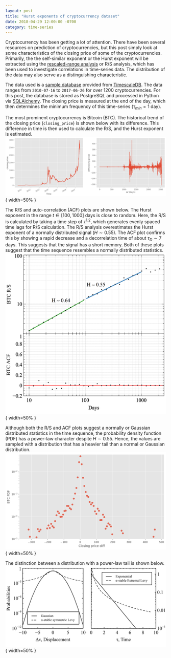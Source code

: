 ```yaml
---
layout: post
title: "Hurst exponents of cryptocurrency dataset"
date: 2018-04-29 12:00:00 -0700
category: time-series
---
```


Cryptocurrency has been getting a lot of attention. There have been several resources on prediction of cryptocurrencies, but this post simply look at some characteristics of the closing price of some of the cryptocurrencies. Primarily, the the self-similar exponent or the Hurst exponent will be extracted using the [rescaled-range analysis](https://en.wikipedia.org/wiki/Rescaled_range) or R/S analysis, which has been used to investigate correlations in time-series data. The distribution of the data may also serve as a distinguishing characteristic.

The data used is a [sample database](https://blog.timescale.com/analyzing-ethereum-bitcoin-and-1200-cryptocurrencies-using-postgresql-downloading-the-dataset-a1bbc2d4d992) provided from [TimescaleDB](https://www.timescale.com/). The data ranges from `2010-07-16` to `2017-06-26` for over 1200 cryptocurrencies. For this post, the database is stored as PostgreSQL and processed in Python via [SQLAlchemy](https://www.sqlalchemy.org/). The closing price is measured at the end of the day, which then determines the minimum frequency of this time-series ($\tau_{min} = 1$ day).

The most prominent cryptocurrency is Bitcoin (BTC). The historical trend of the closing price (`closing_price`) is shown below with its difference. This difference in time is then used to calculate the R/S, and the Hurst exponent is estimated.
![BTC closing price](/assets/btc_closing_price_plt.png){ width=50% }

The R/S and auto-correlation (ACF) plots are shown below. The Hurst exponent in the range $t \in [100, 1000]$ days is close to random. Here, the R/S is calculated by taking a time step of $\tau^{1.2}$, which generates evenly spaced time lags for R/S calculation. The R/S analysis overestimates the Hurst exponent of a normally distributed signal ($H \sim 0.55$). The ACF plot confirms this by showing a rapid decrease and a decorrelation time of about $\tau_D \sim 7$ days. This suggests that the signal has a short memory. Both of these plots suggest that the time sequence resembles a normally distributed statistics.
![BTC R/S and ACF](/assets/btc_rsplt.png){ width=50% }

Although both the R/S and ACF plots suggest a normally or Gaussian distributed statistics in the time sequence, the probability density function (PDF) has a power-law character despite $H \sim 0.55$. Hence, the values are sampled with a distribution that has a heavier tail than a normal or Gaussian distribution.
![BTC PDF](/assets/btc_pdfplt.png){ width=50% }

The distinction between a distribution with a power-law tail is shown below.
![PDF sample](/assets/pdf-sample.png){ width=50% }
